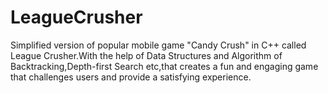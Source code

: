 # LeagueCrusher
Simplified version of popular mobile game "Candy Crush" in C++ called League Crusher.With the help of Data Structures and Algorithm of Backtracking,Depth-first Search etc,that creates a fun and engaging game that challenges users and provide a satisfying experience.
